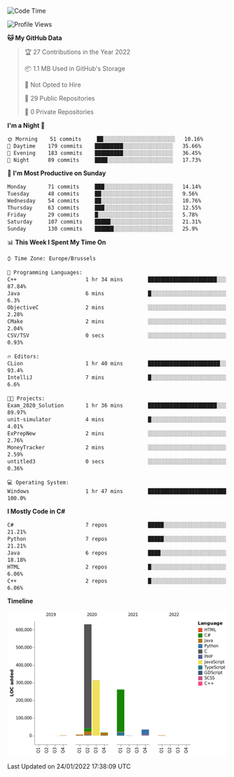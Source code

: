 <!--START_SECTION:waka-->
![Code Time](http://img.shields.io/badge/Code%20Time-129%20hrs%2050%20mins-blue)

![Profile Views](http://img.shields.io/badge/Profile%20Views-0-blue)

**🐱 My GitHub Data** 

> 🏆 27 Contributions in the Year 2022
 > 
> 📦 1.1 MB Used in GitHub's Storage 
 > 
> 🚫 Not Opted to Hire
 > 
> 📜 29 Public Repositories 
 > 
> 🔑 0 Private Repositories  
 > 
**I'm a Night 🦉** 

```text
🌞 Morning    51 commits     ██░░░░░░░░░░░░░░░░░░░░░░░   10.16% 
🌆 Daytime    179 commits    █████████░░░░░░░░░░░░░░░░   35.66% 
🌃 Evening    183 commits    █████████░░░░░░░░░░░░░░░░   36.45% 
🌙 Night      89 commits     ████░░░░░░░░░░░░░░░░░░░░░   17.73%

```
📅 **I'm Most Productive on Sunday** 

```text
Monday       71 commits     ███░░░░░░░░░░░░░░░░░░░░░░   14.14% 
Tuesday      48 commits     ██░░░░░░░░░░░░░░░░░░░░░░░   9.56% 
Wednesday    54 commits     ██░░░░░░░░░░░░░░░░░░░░░░░   10.76% 
Thursday     63 commits     ███░░░░░░░░░░░░░░░░░░░░░░   12.55% 
Friday       29 commits     █░░░░░░░░░░░░░░░░░░░░░░░░   5.78% 
Saturday     107 commits    █████░░░░░░░░░░░░░░░░░░░░   21.31% 
Sunday       130 commits    ██████░░░░░░░░░░░░░░░░░░░   25.9%

```


📊 **This Week I Spent My Time On** 

```text
⌚︎ Time Zone: Europe/Brussels

💬 Programming Languages: 
C++                      1 hr 34 mins        ██████████████████████░░░   87.84% 
Java                     6 mins              █░░░░░░░░░░░░░░░░░░░░░░░░   6.3% 
ObjectiveC               2 mins              ░░░░░░░░░░░░░░░░░░░░░░░░░   2.28% 
CMake                    2 mins              ░░░░░░░░░░░░░░░░░░░░░░░░░   2.04% 
CSV/TSV                  0 secs              ░░░░░░░░░░░░░░░░░░░░░░░░░   0.93%

🔥 Editors: 
CLion                    1 hr 40 mins        ███████████████████████░░   93.4% 
IntelliJ                 7 mins              █░░░░░░░░░░░░░░░░░░░░░░░░   6.6%

🐱‍💻 Projects: 
Exam_2020_Solution       1 hr 36 mins        ██████████████████████░░░   89.97% 
unit-simulator           4 mins              █░░░░░░░░░░░░░░░░░░░░░░░░   4.01% 
ExPrepNew                2 mins              ░░░░░░░░░░░░░░░░░░░░░░░░░   2.76% 
MoneyTracker             2 mins              ░░░░░░░░░░░░░░░░░░░░░░░░░   2.59% 
untitled3                0 secs              ░░░░░░░░░░░░░░░░░░░░░░░░░   0.36%

💻 Operating System: 
Windows                  1 hr 47 mins        █████████████████████████   100.0%

```

**I Mostly Code in C#** 

```text
C#                       7 repos             █████░░░░░░░░░░░░░░░░░░░░   21.21% 
Python                   7 repos             █████░░░░░░░░░░░░░░░░░░░░   21.21% 
Java                     6 repos             ████░░░░░░░░░░░░░░░░░░░░░   18.18% 
HTML                     2 repos             █░░░░░░░░░░░░░░░░░░░░░░░░   6.06% 
C++                      2 repos             █░░░░░░░░░░░░░░░░░░░░░░░░   6.06%

```


**Timeline**

![Chart not found](https://raw.githubusercontent.com/Arafa42/Arafa42/main/charts/bar_graph.png) 


 Last Updated on 24/01/2022 17:38:09 UTC
<!--END_SECTION:waka-->


<!-- 
[![Hits](https://hits.seeyoufarm.com/api/count/incr/badge.svg?url=https%3A%2F%2Fgithub.com%2FArafa42&count_bg=%23455AF3&title_bg=%23262D3B&icon=github.svg&icon_color=%23588EF7&title=visitors&edge_flat=false)](https://hits.seeyoufarm.com)
 -->
